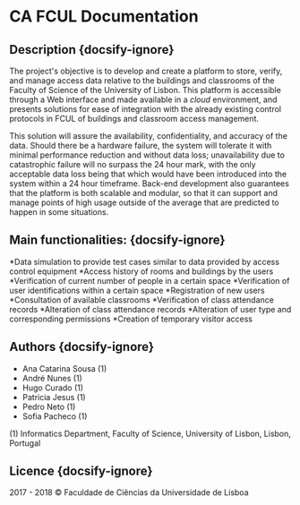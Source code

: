 # CA FCUL Documentation
## Description {docsify-ignore}
The project's objective is to develop and create a platform to store, verify, and manage access data relative to the buildings and classrooms of the Faculty of Science of the University of Lisbon. This platform is accessible through a Web interface and made available in a *cloud* environment, and presents solutions for ease of integration with the already existing control protocols in FCUL of buildings and classroom access management.

This solution will assure the availability, confidentiality, and accuracy of the data. Should there be a hardware failure, the system will tolerate it with minimal performance reduction and without data loss; unavailability due to catastrophic failure will no surpass the 24 hour mark, with the only acceptable data loss being that which would have been introduced into the system within a 24 hour timeframe. Back-end development also guarantees that the platform is both scalable and modular, so that it can support and manage points of high usage outside of the average that are predicted to happen in some situations.

## Main functionalities: {docsify-ignore}
*Data simulation to provide test cases similar to data provided by access control equipment
*Access history of rooms and buildings by the users
*Verification of current number of people in a certain space
*Verification of user identifications within a certain space
*Registration of new users
*Consultation of available classrooms
*Verification of class attendance records
*Alteration of class attendance records
*Alteration of user type and corresponding permissions
*Creation of temporary visitor access

## Authors {docsify-ignore}
* Ana Catarina Sousa (1)
* André Nunes (1)
* Hugo Curado (1)
* Patricia Jesus (1)
* Pedro Neto (1)
* Sofia Pacheco (1)

(1) Informatics Department, Faculty of Science, University of Lisbon, Lisbon, Portugal
## Licence {docsify-ignore}
2017 - 2018 © Faculdade de Ciências da Universidade de Lisboa

